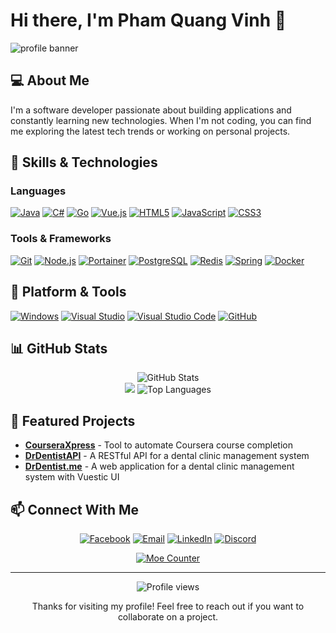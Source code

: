 # Hi there, I'm Pham Quang Vinh 👋

![profile banner](https://user-images.githubusercontent.com/10679055/128811821-2c8b1822-602b-46d9-884b-20c9d65f649d.gif)

## 💻 About Me

I'm a software developer passionate about building applications and constantly learning new technologies. When I'm not coding, you can find me exploring the latest tech trends or working on personal projects.

## 🚀 Skills & Technologies

### Languages
[![Java](https://img.shields.io/badge/-Java-%23ED8B00.svg?&style=flat-square&logo=java&logoColor=white)](https://www.java.com/)
[![C#](https://img.shields.io/badge/c%23%20-%23239120.svg?&style=flat-square&logo=c-sharp&logoColor=white)](https://docs.microsoft.com/en-us/dotnet/csharp/)
[![Go](https://img.shields.io/badge/Go%20-%2300ADD8.svg?&style=flat-square&logo=go&logoColor=white)](https://go.dev/)
[![Vue.js](https://img.shields.io/badge/Vue.js-%2335495e.svg?style=flat-square&logo=vuedotjs&logoColor=%234FC08D)](https://vuejs.org/)
[![HTML5](https://img.shields.io/badge/-HTML5-e34f26?style=flat-square&logo=HTML5&logoColor=fff)](https://html.spec.whatwg.org)
[![JavaScript](https://img.shields.io/badge/-JavaScript-e5cd0c?style=flat-square&logo=JavaScript&logoColor=000)](https://www.ecma-international.org)
[![CSS3](https://img.shields.io/badge/-CSS3-1572B6?style=flat-square&logo=css3&logoColor=white)](https://www.w3.org/Style/CSS/)

### Tools & Frameworks
[![Git](https://img.shields.io/badge/-Git-f05032?style=flat-square&logo=git&logoColor=white)](https://git-scm.com/)
[![Node.js](https://img.shields.io/badge/Node.js-%2343853D.svg?style=flat-square&logo=node.js&logoColor=white)](https://nodejs.org/)
[![Portainer](https://img.shields.io/badge/Portainer-%2300BFFF.svg?style=flat-square&logo=portainer&logoColor=white)](https://www.portainer.io/)
[![PostgreSQL](https://img.shields.io/badge/PostgreSQL-%23316192.svg?style=flat-square&logo=postgresql&logoColor=white)](https://www.postgresql.org/)
[![Redis](https://img.shields.io/badge/Redis-%23C72C48.svg?style=flat-square&logo=redis&logoColor=white)](https://redis.io/)
[![Spring](https://img.shields.io/badge/Spring-%236DB33F.svg?style=flat-square&logo=spring&logoColor=white)](https://spring.io/)
[![Docker](https://img.shields.io/badge/Docker-%230db7ed.svg?style=flat-square&logo=docker&logoColor=white)](https://www.docker.com/)

## 🔧 Platform & Tools
[![Windows](https://img.shields.io/badge/Windows-10-2376bc?style=flat-square&logo=windows&logoColor=white)](https://www.microsoft.com/windows/get-windows-10)
[![Visual Studio](https://img.shields.io/badge/Visual%20Studio-5C2D91.svg?style=flat-square&logo=visual-studio&logoColor=white)](https://visualstudio.microsoft.com/)
[![Visual Studio Code](https://img.shields.io/badge/IDE-Visual%20Studio%20Code-blue?style=flat-square&logo=visual-studio-code&logoColor=white)](https://code.visualstudio.com/)
[![GitHub](https://img.shields.io/badge/GitHub-%23121011.svg?style=flat-square&logo=github&logoColor=white)](https://github.com/)

## 📊 GitHub Stats

<div align="center">
  <img src="https://github-readme-stats.vercel.app/api?username=phamquangvinhfpt&show_icons=true&theme=radical" alt="GitHub Stats" />
</div>

<div align="center">
  <img src="https://github-profile-summary-cards.vercel.app/api/cards/stats?username=phamquangvinhfpt&theme=nord_dark" />
  <img src="https://github-readme-stats.vercel.app/api/top-langs/?username=phamquangvinhfpt&layout=compact&theme=radical" alt="Top Languages" />
</div>

## 🌟 Featured Projects

- **[CourseraXpress](https://github.com/phamquangvinhfpt/coursera-xpress)** - Tool to automate Coursera course completion
- **[DrDentistAPI](https://github.com/phamquangvinhfpt/dr-dentist-api)** - A RESTful API for a dental clinic management system
- **[DrDentist.me](https://github.com/phamquangvinhfpt/dr-dentist-vuestic)** - A web application for a dental clinic management system with Vuestic UI

## 📫 Connect With Me

<div align="center">
  
[![Facebook](https://img.shields.io/badge/PhamQuangVinh2002-1877F2?style=for-the-badge&logo=facebook&logoColor=white)](https://www.facebook.com/PhamQuangVinh2002/)
[![Email](https://img.shields.io/badge/-vinhpqse160633@fpt.edu.vn-911318?style=for-the-badge&logo=Mail.RU&logoColor=white)](mailto:vinhpqse160633@fpt.edu.vn)
[![LinkedIn](https://img.shields.io/badge/LinkedIn-%230077B5.svg?style=for-the-badge&logo=linkedin&logoColor=white)](https://www.linkedin.com/)
[![Discord](https://img.shields.io/badge/Discord-%237289DA.svg?style=for-the-badge&logo=discord&logoColor=white)](https://discord.com/)

</div>

<div align="center">
  <a href="https://api.sefinek.net/api/v2/moecounter/@phamquangvinh?length=7&theme=gelbooru&pixelated=true">
    <img src="https://api.sefinek.net/api/v2/moecounter/@phamquangvinh?length=7&theme=gelbooru&pixelated=true" alt="Moe Counter" title="Moe Counter">
  </a>
</div>

---

<div align="center">
  <img src="https://komarev.com/ghpvc/?username=phamquangvinhfpt&color=blueviolet&style=flat-square" alt="Profile views">
  <p>Thanks for visiting my profile! Feel free to reach out if you want to collaborate on a project.</p>
</div>
